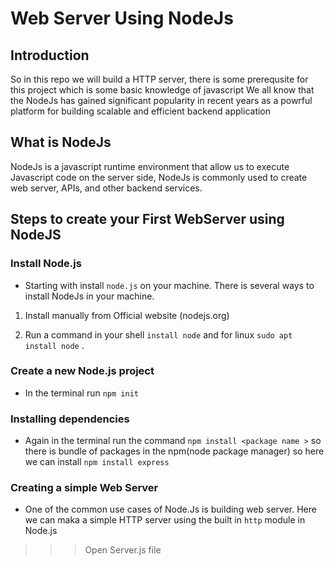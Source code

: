 # Web Server Using NodeJs
## Introduction
   So in this repo we will build a HTTP server, there is some prerequsite for this project which is some basic knowledge of javascript
   We all know that the NodeJs has gained significant popularity in recent years as a powrful platform for building scalable and efficient backend application

## What is NodeJs
   NodeJs is a javascript runtime environment that allow us to execute Javascript code on the server side, NodeJs is commonly used to create web server, APIs, and other backend services.

## Steps to create your First WebServer using NodeJS
### Install Node.js
   * Starting with install ```node.js``` on your machine. There is several ways to install NodeJs in your machine.

1.  Install manually from Official website (nodejs.org)

2.  Run a command in your shell ```install node``` and for linux ```sudo apt install node``` .

 ### Create a new Node.js project 
   * In the terminal run ```npm init``` 

 ### Installing dependencies
   *  Again in the terminal run the command ```npm install <package name >``` so there is bundle of packages in the npm(node package manager) so here we can install ```npm install express```  

### Creating a simple Web Server
   * One of the common use cases of Node.Js is building web server. Here we can maka a simple HTTP server using the built in ```http``` module in Node.js 
   >>> Open Server.js file

   
 
         


